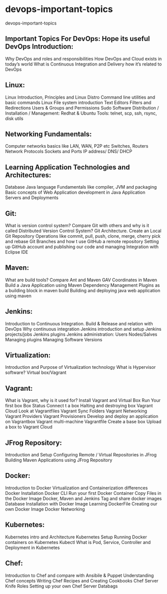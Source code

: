 # devops-important-topics
devops-important-topics

Important Topics For DevOps: Hope its useful
DevOps Introduction:
---------------------------------
Why DevOps and roles and responsibilities
How DevOps and Cloud exists in today’s world
What is Continuous Integration and Delivery how it’s related to DevOps


Linux:
--------
Linux Introduction, Principles and Linux Distro
Command line utilities and basic commands
Linux File system introduction
Text Editors
Filters and Redirections
Users & Groups and Permissions
Sudo
Software Distribution / Installation / Management: Redhat & Ubuntu
Tools: telnet, scp, ssh, rsync, disk utils


Networking Fundamentals:
-------------------------------------------
Computer networks basics like LAN, WAN, P2P etc
Switches, Routers
Network Protocols
Sockets and Ports
IP address/ DNS/ DHCP


Learning Application Technologies and Architectures:
-------------------------------------------------------------------------------------
Database
Java language Fundamentals like compiler, JVM and packaging
Basic concepts of Web Application development in Java
Application Servers and Deployments


Git:
----
What is version control system?
Compare Git with others and why is it called Distributed Version
Control System?
Git Architecture.
Create an Local Git Repository
Operations like commit, pull, push, clone, merge, cherry pick and rebase
Git Branches and how t use
GitHub a remote repository
Setting up GitHub account and publishing our code and managing
Integration with Eclipse IDE


Maven:
-----------
What are build tools?
Compare Ant and Maven
GAV Coordinates in Maven
Build a Java Application using Maven
Dependency Management
Plugins as a building block in maven build
Building and deploying java web application using maven


Jenkins:
-------------
Introduction to Continuous Integration.
Build & Release and relation with DevOps
Why continuous integration
Jenkins introduction and setup
Jenkins projects/jobs
Jenkins plugins
Jenkins administration:
Users
Nodes/Salves
Managing plugins
Managing Software Versions


Virtualization:
---------------------
Introduction and Purpose of Virtualization technology
What is Hypervisor software?
Virtual box/Vagrant


Vagrant:
-------------
What is Vagrant, why is it used for?
Install Vagrant and Virtual Box
Run Your first box
Box Status
Connect t a box
Halting and destroying box
Vagrant Cloud
Look at Vagrantfiles
Vagrant Sync Folders
Vagrant Networking
Vagrant Providers
Vagrant Provisioners
Develop and deploy an application on Vagrantbox
Vagrant multi-machine Vagrantfile
Create a base box
Upload a box to Vagrant Cloud


JFrog Repository:
---------------------------
Introduction and Setup
Configuring Remote / Virtual Repositories in JFrog
Building Maven Applications using JFrog Repository


Docker:
-----------
Introduction to Docker
Virtualization and Containerization differences
Docker Installation
Docker CLI
Run your first Docker Container
Copy Files in the Docker Image
Docker, Maven and Jenkins
Tag and share docker images
Database Installation with Docker Image
Learning DockerFile
Creating our own Docker Image
Docker Networking


Kubernetes:
------------------
Kubernetes intro and Architecture
Kubernetes Setup
Running Docker containers on Kubernetes
Kubectl
What is Pod, Service, Controller and Deployment in Kubernetes


Chef:
---------
Introduction to Chef and compare with Ansibile & Puppet
Understanding Chef concepts
Writing Chef Recipes and Creating Cookbooks
Chef Server
Knife
Roles
Setting up your own Chef Server
Databags﻿
